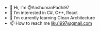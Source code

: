 - 👋 Hi, I’m @AnshumanPadhi97
- 👀 I’m interested in C#, C++, React
- 🌱 I’m currently learning Clean Architecture
- 📫 How to reach me liku1997@gmail.com

<!---
AnshumanPadhi97/AnshumanPadhi97 is a ✨ special ✨ repository because its `README.md` (this file) appears on your GitHub profile.
You can click the Preview link to take a look at your changes.
--->
